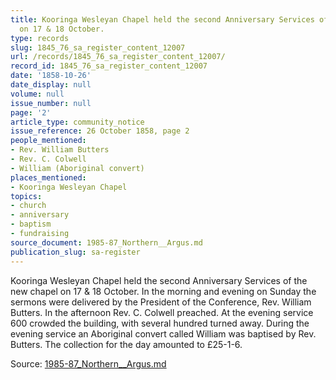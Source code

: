 ```yaml
---
title: Kooringa Wesleyan Chapel held the second Anniversary Services of the new chapel
  on 17 & 18 October.
type: records
slug: 1845_76_sa_register_content_12007
url: /records/1845_76_sa_register_content_12007/
record_id: 1845_76_sa_register_content_12007
date: '1858-10-26'
date_display: null
volume: null
issue_number: null
page: '2'
article_type: community_notice
issue_reference: 26 October 1858, page 2
people_mentioned:
- Rev. William Butters
- Rev. C. Colwell
- William (Aboriginal convert)
places_mentioned:
- Kooringa Wesleyan Chapel
topics:
- church
- anniversary
- baptism
- fundraising
source_document: 1985-87_Northern__Argus.md
publication_slug: sa-register
---
```


Kooringa Wesleyan Chapel held the second Anniversary Services of the new chapel on 17 & 18 October.  In the morning and evening on Sunday the sermons were delivered by the President of the Conference, Rev. William Butters.  In the afternoon Rev. C. Colwell preached.  At the evening service 600 crowded the building, with several hundred turned away.  During the evening service an Aboriginal convert called William was baptised by Rev. Butters.  The collection for the day amounted to £25-1-6.

Source: [1985-87_Northern__Argus.md](/downloads/markdown/1985-87_Northern__Argus.md)
